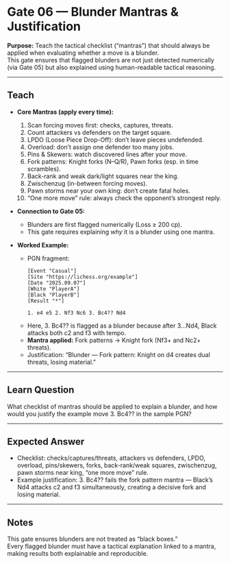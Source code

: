 # Gate 06 — Blunder Mantras & Justification

**Purpose:** Teach the tactical checklist (“mantras”) that should always be applied when evaluating whether a move is a blunder.  
This gate ensures that flagged blunders are not just detected numerically (via Gate 05) but also explained using human-readable tactical reasoning.

---

## Teach
- **Core Mantras (apply every time):**  
  1. Scan forcing moves first: checks, captures, threats.  
  2. Count attackers vs defenders on the target square.  
  3. LPDO (Loose Piece Drop-Off): don’t leave pieces undefended.  
  4. Overload: don’t assign one defender too many jobs.  
  5. Pins & Skewers: watch discovered lines after your move.  
  6. Fork patterns: Knight forks (N–Q/R), Pawn forks (esp. in time scrambles).  
  7. Back-rank and weak dark/light squares near the king.  
  8. Zwischenzug (in-between forcing moves).  
  9. Pawn storms near your own king: don’t create fatal holes.  
  10. “One more move” rule: always check the opponent’s strongest reply.  

- **Connection to Gate 05:**  
  - Blunders are first flagged numerically (Loss ≥ 200 cp).  
  - This gate requires explaining *why* it is a blunder using one mantra.  

- **Worked Example:**  
  - PGN fragment:  
    ```
    [Event "Casual"]
    [Site "https://lichess.org/example"]
    [Date "2025.09.07"]
    [White "PlayerA"]
    [Black "PlayerB"]
    [Result "*"]

    1. e4 e5 2. Nf3 Nc6 3. Bc4?? Nd4
    ```
  - Here, 3. Bc4?? is flagged as a blunder because after 3…Nd4, Black attacks both c2 and f3 with tempo.  
  - **Mantra applied:** Fork patterns → Knight fork (Nf3+ and Nc2+ threats).  
  - Justification: “Blunder — Fork pattern: Knight on d4 creates dual threats, losing material.”  

---

## Learn Question
What checklist of mantras should be applied to explain a blunder, and how would you justify the example move 3. Bc4?? in the sample PGN?  

---

## Expected Answer
- Checklist: checks/captures/threats, attackers vs defenders, LPDO, overload, pins/skewers, forks, back-rank/weak squares, zwischenzug, pawn storms near king, “one more move” rule.  
- Example justification: 3. Bc4?? fails the fork pattern mantra — Black’s Nd4 attacks c2 and f3 simultaneously, creating a decisive fork and losing material.  

---

## Notes
This gate ensures blunders are not treated as “black boxes.”  
Every flagged blunder must have a tactical explanation linked to a mantra, making results both explainable and reproducible.  
